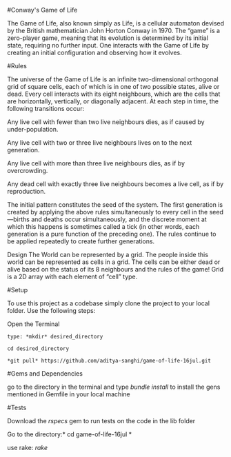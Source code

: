 #Conway's Game of Life

The Game of Life, also known simply as Life, is a cellular automaton devised by the British mathematician John Horton Conway in 1970. The “game” is a zero-player game, meaning that its evolution is determined by its initial state, requiring no further input. One interacts with the Game of Life by creating an initial configuration and observing how it evolves.

#Rules

The universe of the Game of Life is an infinite two-dimensional orthogonal grid of square cells, each of which is in one of two possible states, alive or dead. Every cell interacts with its eight neighbours, which are the cells that are horizontally, vertically, or diagonally adjacent. At each step in time, the following transitions occur:

Any live cell with fewer than two live neighbours dies, as if caused by under-population.

Any live cell with two or three live neighbours lives on to the next generation.

Any live cell with more than three live neighbours dies, as if by overcrowding.

Any dead cell with exactly three live neighbours becomes a live cell, as if by reproduction.

The initial pattern constitutes the seed of the system. The first generation is created by applying the above rules simultaneously to every cell in the seed—births and deaths occur simultaneously, and the discrete moment at which this happens is sometimes called a tick (in other words, each generation is a pure function of the preceding one). The rules continue to be applied repeatedly to create further generations.

Design The World can be represented by a grid. The people inside this world can be represented as cells in a grid. The cells can be either dead or alive based on the status of its 8 neighbours and the rules of the game! Grid is a 2D array with each element of “cell” type.

#Setup

To use this project as a codebase simply clone the project to your local folder. Use the following steps:

Open the Terminal
```
type: *mkdir* desired_directory

cd desired_directory

*git pull* https://github.com/aditya-sanghi/game-of-life-16jul.git
```

#Gems and Dependencies

go to the directory in the terminal and type <i>bundle install</i> to install the gens mentioned in Gemfile in your local machine

#Tests

Download the *rspecs* gem to run tests on the code in the lib folder

Go to the directory:* cd game-of-life-16jul *

use rake: *rake*
